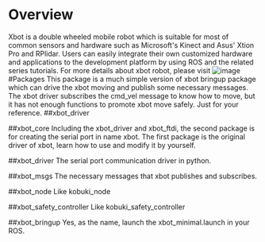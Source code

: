 # Overview
Xbot is a double wheeled mobile robot which is suitable for most of common sensors and hardware such as Microsoft's Kinect and Asus' Xtion Pro and RPlidar. Users can easily integrate their own customized hardware and applications to the development platform by using ROS and the related series tutorials. For more details about xbot robot, please visit [](http://www.xbot.com.)
![image](https://github.com/yowlings/xbot/blob/master/xbot.png)
#Packages
This package is a much simple version of xbot bringup package which can drive the xbot moving and publish some necessary messages. The xbot driver subscribes the cmd_vel message to know how to move, but it has not enough functions to promote xbot move safely. Just for your reference.
##xbot_driver

##xbot_core
Including the xbot_driver and xbot_ftdi, the second package is for creating the serial port in name xbot. The first package is the original driver of xbot, learn how to use and modify it by yourself.

##xbot_driver
The serial port communication driver in python.

##xbot_msgs
The necessary messages that xbot publishes and subscribes.

##xbot_node
Like kobuki_node

##xbot_safety_controller
Like kobuki_safety_controller

##xbot_bringup
Yes, as the name, launch the xbot_minimal.launch in your ROS.
